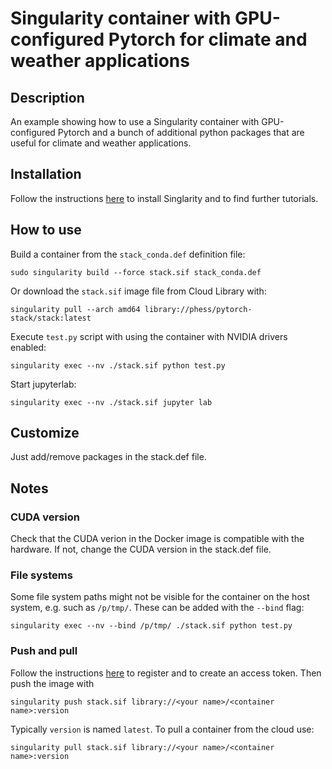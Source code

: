 # Singularity container with GPU-configured Pytorch for climate and weather applications

## Description
An example showing how to use a Singularity container with GPU-configured Pytorch and a bunch of additional python packages that are useful for climate and weather applications.

## Installation

Follow the instructions [here](https://singularity-tutorial.github.io/) to install Singlarity and to find further tutorials.


## How to use

Build a container from the ``stack_conda.def`` definition file:

```
sudo singularity build --force stack.sif stack_conda.def
```

Or download the ``stack.sif`` image file from Cloud Library with:
```
singularity pull --arch amd64 library://phess/pytorch-stack/stack:latest
```

Execute ``test.py`` script with using the container with NVIDIA drivers enabled:

```
singularity exec --nv ./stack.sif python test.py
```

Start jupyterlab:

```
singularity exec --nv ./stack.sif jupyter lab
```

## Customize

Just add/remove packages in the stack.def file.

## Notes

### CUDA version
Check that the CUDA verion in the Docker image is compatible with the hardware. If not, change the CUDA version in the stack.def file.

### File systems
Some file system paths might not be visible for the container on the host system, e.g. such as ``/p/tmp/``.
These can be added with the ``--bind`` flag:

```
singularity exec --nv --bind /p/tmp/ ./stack.sif python test.py
```

### Push and pull 

Follow the instructions [here](https://sylabs.io/guides/3.5/user-guide/cloud_library.html) to register and to create an access token. Then push the image with
```
singularity push stack.sif library://<your name>/<container name>:version
```
Typically ``version`` is named ``latest``. To pull a container from the cloud use:

```
singularity pull stack.sif library://<your name>/<container name>:version
```

